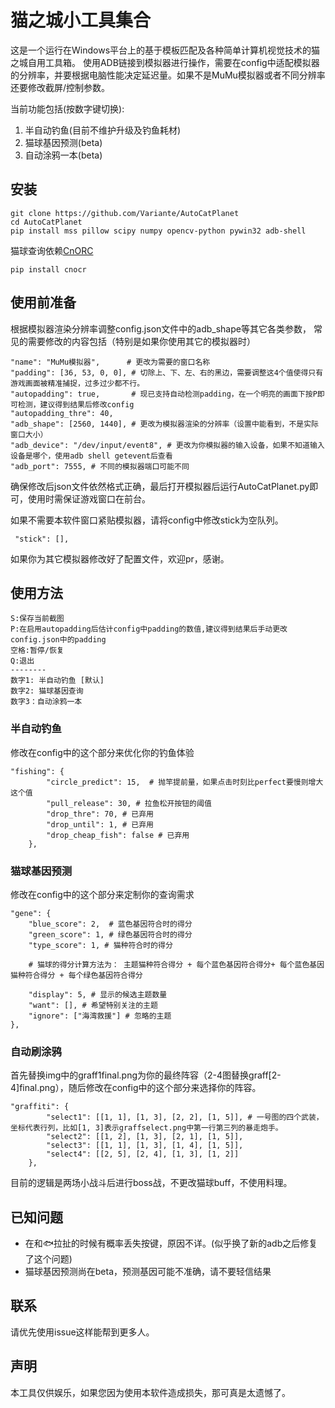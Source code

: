 # 猫之城小工具集合

这是一个运行在Windows平台上的基于模板匹配及各种简单计算机视觉技术的猫之城自用工具箱。
使用ADB链接到模拟器进行操作，需要在config中适配模拟器的分辨率，并要根据电脑性能决定延迟量。如果不是MuMu模拟器或者不同分辨率还要修改截屏/控制参数。

当前功能包括(按数字键切换):
1. 半自动钓鱼(目前不维护升级及钓鱼耗材)
2. 猫球基因预测(beta)
3. 自动涂鸦一本(beta)


## 安装
```
git clone https://github.com/Variante/AutoCatPlanet
cd AutoCatPlanet
pip install mss pillow scipy numpy opencv-python pywin32 adb-shell
```

猫球查询依赖[CnORC](https://github.com/breezedeus/cnocr)
```
pip install cnocr
```

## 使用前准备
根据模拟器渲染分辨率调整config.json文件中的adb_shape等其它各类参数，
常见的需要修改的内容包括（特别是如果你使用其它的模拟器时）
```
"name": "MuMu模拟器",      # 更改为需要的窗口名称
"padding": [36, 53, 0, 0], # 切除上、下、左、右的黑边，需要调整这4个值使得只有游戏画面被精准捕捉，过多过少都不行。
"autopadding": true,       # 现已支持自动检测padding，在一个明亮的画面下按P即可检测，建议得到结果后修改config
"autopadding_thre": 40,
"adb_shape": [2560, 1440], # 更改为模拟器渲染的分辨率（设置中能看到，不是实际窗口大小）
"adb_device": "/dev/input/event8", # 更改为你模拟器的输入设备，如果不知道输入设备是哪个，使用adb shell getevent后查看
"adb_port": 7555, # 不同的模拟器端口可能不同
```

确保修改后json文件依然格式正确，最后打开模拟器后运行AutoCatPlanet.py即可，使用时需保证游戏窗口在前台。

如果不需要本软件窗口紧贴模拟器，请将config中修改stick为空队列。
```
 "stick": [],
```

如果你为其它模拟器修改好了配置文件，欢迎pr，感谢。

## 使用方法
```
S:保存当前截图
P:在启用autopadding后估计config中padding的数值,建议得到结果后手动更改config.json中的padding
空格:暂停/恢复
Q:退出
--------
数字1: 半自动钓鱼 [默认]
数字2: 猫球基因查询
数字3：自动涂鸦一本
```


### 半自动钓鱼
修改在config中的这个部分来优化你的钓鱼体验

```
"fishing": {
		"circle_predict": 15,  # 抛竿提前量，如果点击时刻比perfect要慢则增大这个值
		"pull_release": 30, # 拉鱼松开按钮的阈值
		"drop_thre": 70, # 已弃用
		"drop_until": 1, # 已弃用
		"drop_cheap_fish": false # 已弃用
	},
```

### 猫球基因预测

修改在config中的这个部分来定制你的查询需求

```
"gene": {
	"blue_score": 2,  # 蓝色基因符合时的得分
	"green_score": 1, # 绿色基因符合时的得分
	"type_score": 1, # 猫种符合时的得分
	
	# 猫球的得分计算方法为： 主题猫种符合得分 + 每个蓝色基因符合得分+ 每个蓝色基因猫种符合得分 + 每个绿色基因符合得分
	
	"display": 5, # 显示的候选主题数量
	"want": [], # 希望特别关注的主题
	"ignore": ["海湾救援"] # 忽略的主题
},
```

### 自动刷涂鸦
首先替换img中的graff1final.png为你的最终阵容（2-4图替换graff[2-4]final.png），随后修改在config中的这个部分来选择你的阵容。

```
"graffiti": {
		"select1": [[1, 1], [1, 3], [2, 2], [1, 5]], # 一号图的四个武装，坐标代表行列，比如[1, 3]表示graffselect.png中第一行第三列的暴走炮手。
		"select2": [[1, 2], [1, 3], [2, 1], [1, 5]],
		"select3": [[1, 1], [1, 3], [1, 4], [1, 5]], 
		"select4": [[2, 5], [2, 4], [1, 3], [1, 2]] 
	},
```
目前的逻辑是两场小战斗后进行boss战，不更改猫球buff，不使用料理。


## 已知问题
* 在和🐟拉扯的时候有概率丢失按键，原因不详。(似乎换了新的adb之后修复了这个问题)
* 猫球基因预测尚在beta，预测基因可能不准确，请不要轻信结果


## 联系
请优先使用issue这样能帮到更多人。


## 声明
本工具仅供娱乐，如果您因为使用本软件造成损失，那可真是太遗憾了。
